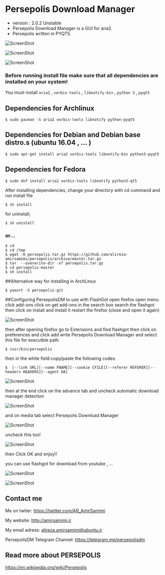 Persepolis Download Manager 
=============
+ version : 2.0.2 Unstable
+ Persepolis Download Manager is a GUI for aria2.
+ Persepolis written in PYQT5.

![ScreenShot](http://s7.picofile.com/file/8259824642/persepolis1.jpg)

![ScreenShot](http://s6.picofile.com/file/8259824918/persepolis3.jpg)

![ScreenShot](http://s6.picofile.com/file/8259824992/persepolis2.jpg)

### Before running install file make sure that all dependencies are installed on your system!
You must install `aria2` , `vorbis-tools` , `libnotify-bin` , `python 3` , `pyqt5`

## Dependencies for Archlinux

    $ sudo pacman -S aria2 vorbis-tools libnotify python-pyqt5

## Dependencies for Debian and Debian base distro.s (ubuntu 16.04 , ... )

    $ sudo apt-get install aria2 vorbis-tools libnotify-bin python3-pyqt5

## Dependencies for Fedora

    $ sudo dnf install aria2 vorbis-tools libnotify python3-qt5

After installing dependencies, change your directory with cd command and run install file

    $ sh install

for uninstall,

    $ sh unistall

### or...

    $ cd
    $ cd /tmp
    $ wget -O persepolis.tar.gz https://github.com/alireza-amirsamimi/persepolis/archive/master.tar.gz
    $ tar  --overwrite-dir -xf persepolis.tar.gz
    $ cd persepolis-master
    $ sh install

##Alternative way for installing in ArchLinux

    $ yaourt -S persepolis-git

##Configuring PersepolisDM to use with FlashGot
open firefox
open menu
click add-ons
click on get add-ons
in the search box search the flashgot
then click on install and install it
restart the firefox (close and open it again)

![ScreenShot](http://s6.picofile.com/file/8259833184/flashgot.jpg)

then after opening firefox go to Extensions and find flashgot
then click on preferences and click add
write Persepolis Download Manager and select this file for executble path

	$ /usr/bin/persepolis


then in the white field copy/paste the following codes

	$  [--link URL][--name FNAME][--cookie CFILE][--referer REFERER][--headers HEADERS][--agent UA]

![ScreenShot](http://s2.picofile.com/file/8260186350/flashgot2.jpg)

then at the end click on the advance tab and uncheck automatic download manager detection

![ScreenShot](http://s6.picofile.com/file/8259833276/flashgot5.jpg)

and on media tab select Persepolis Download Manager

![ScreenShot](http://s6.picofile.com/file/8259833242/flashgot4.jpg)

uncheck this too!

![ScreenShot](http://s6.picofile.com/file/8259833226/flashgot3.jpg)

then Click OK and enjoy!!

you can use flashgot for download from youtube , ...

![ScreenShot](http://s4.picofile.com/file/8179632850/11.jpg)

![ScreenShot](http://s6.picofile.com/file/8179631500/10.jpg)



## Contact me
Me on twiter:
https://twitter.com/AR_AmirSamimi

My website:
http://amirsamimi.ir

My email adress:
alireza.amirsamimi@ubuntu.ir

PersepolisDM Telegram Channel:
https://telegram.me/persepolisdm

## Read more about PERSEPOLIS
https://en.wikipedia.org/wiki/Persepolis
